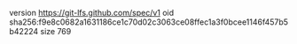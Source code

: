 version https://git-lfs.github.com/spec/v1
oid sha256:f9e8c0682a1631186ce1c70d02c3063ce08ffec1a3f0bcee1146f457b5b42224
size 769

